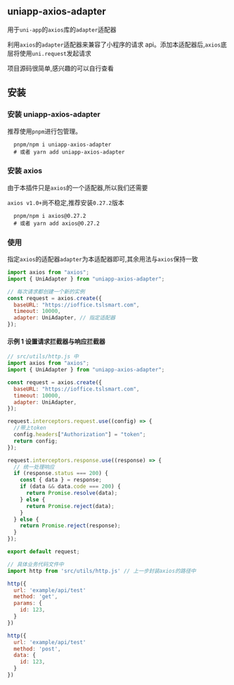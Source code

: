 ## uniapp-axios-adapter

用于`uni-app`的`axios`库的`adapter`适配器

利用`axios`的`adapter`适配器来兼容了小程序的请求 api。添加本适配器后,`axios`底层将使用`uni.request`发起请求

项目源码很简单,感兴趣的可以自行查看

## 安装

### 安装 uniapp-axios-adapter

推荐使用`pnpm`进行包管理。

```shell
  pnpm/npm i uniapp-axios-adapter
  # 或者 yarn add uniapp-axios-adapter
```

### 安装 axios

由于本插件只是`axios`的一个适配器,所以我们还需要

`axios v1.0+`尚不稳定,推荐安装`0.27.2`版本

```shell
  pnpm/npm i axios@0.27.2
  # 或者 yarn add axios@0.27.2
```

### 使用

指定`axios`的适配器`adapter`为本适配器即可,其余用法与`axios`保持一致

```js
import axios from "axios";
import { UniAdapter } from "uniapp-axios-adapter";

// 每次请求都创建一个新的实例
const request = axios.create({
  baseURL: "https://ioffice.tslsmart.com",
  timeout: 10000,
  adapter: UniAdapter, // 指定适配器
});
```

#### 示例 1 设置请求拦截器与响应拦截器

```js
// src/utils/http.js 中
import axios from "axios";
import { UniAdapter } from "uniapp-axios-adapter";

const request = axios.create({
  baseURL: "https://ioffice.tslsmart.com",
  timeout: 10000,
  adapter: UniAdapter,
});

request.interceptors.request.use((config) => {
  //带上token
  config.headers["Authorization"] = "token";
  return config;
});

request.interceptors.response.use((response) => {
  // 统一处理响应
  if (response.status === 200) {
    const { data } = response;
    if (data && data.code === 200) {
      return Promise.resolve(data);
    } else {
      return Promise.reject(data);
    }
  } else {
    return Promise.reject(response);
  }
});

export default request;
```

```js
// 具体业务代码文件中
import http from 'src/utils/http.js' // 上一步封装axios的路径中

http({
  url: 'example/api/test'
  method: 'get',
  params: {
    id: 123,
  }
})

http({
  url: 'example/api/test'
  method: 'post',
  data: {
    id: 123,
  }
})

```
